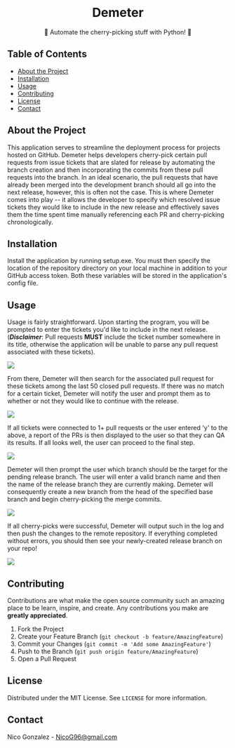 <br />

  <h1 align="center">Demeter</h1>

  <p align="center">
    🍒 Automate the cherry-picking stuff with Python! 🍒
  </p>

<!-- TABLE OF CONTENTS -->
## Table of Contents

* [About the Project](#about-the-project)
* [Installation](#installation)
* [Usage](#usage)
* [Contributing](#contributing)
* [License](#license)
* [Contact](#contact)



<!-- ABOUT THE PROJECT -->
## About the Project

This application serves to streamline the deployment process for projects hosted on GitHub. 
Demeter helps developers cherry-pick certain pull requests from issue tickets that are slated for release by automating the branch creation and then incorporating the commits from these pull requests into the branch.  In an ideal scenario, the pull requests that have already been merged into the development branch should all go into the next release, however, this is often not the case.  This is where Demeter comes into play -- it allows the developer to specify which resolved issue tickets they would like to include in the new release and effectively saves them the time spent time manually referencing each PR and cherry-picking chronologically.

<!-- INSTALLATION -->
## Installation

Install the application by running setup.exe. You must then specify the location of the repository directory on your local machine in addition to your GitHub access token.  Both these variables will be stored in the application's config file.


<!-- USAGE EXAMPLES -->
## Usage

Usage is fairly straightforward. Upon starting the program, you will be prompted to enter the tickets you'd like to include in the next release.  (***Disclaimer***: Pull requests **MUST** include the ticket number somewhere in its title, otherwise the application will be unable to parse any pull request associated with these tickets).

<img src="https://i.imgur.com/wtlWi8p.png"></a>

From there, Demeter will then search for the associated pull request for these tickets among the last 50 closed pull requests.  If there was no match for a certain ticket, Demeter will notify the user and prompt them as to whether or not they would like to continue with the release.

<img src="https://i.imgur.com/66ic5vz.png"></a>

If all tickets were connected to 1+ pull requests or the user entered 'y' to the above, a report of the PRs is then displayed to the user so that they can QA its results.  If all looks well, the user can proceed to the final step.

<img src="https://i.imgur.com/kwf2MDA.png"></a>

Demeter will then prompt the user which branch should be the target for the pending release branch.  The user will enter a valid branch name and then the name of the release branch they are currently making.  Demeter will consequently create a new branch from the head of the specified base branch and begin cherry-picking the merge commits.

<img src="https://i.imgur.com/HuoyKEH.png"></a>

If all cherry-picks were successful, Demeter will output such in the log and then push the changes to the remote repository.  If everything completed without errors, you should then see your newly-created release branch on your repo!

<img src="https://i.imgur.com/3yjKZQI.png"></a>


<!-- CONTRIBUTING -->
## Contributing

Contributions are what make the open source community such an amazing place to be learn, inspire, and create. Any contributions you make are **greatly appreciated**.

1. Fork the Project
2. Create your Feature Branch (`git checkout -b feature/AmazingFeature`)
3. Commit your Changes (`git commit -m 'Add some AmazingFeature'`)
4. Push to the Branch (`git push origin feature/AmazingFeature`)
5. Open a Pull Request



<!-- LICENSE -->
## License

Distributed under the MIT License. See `LICENSE` for more information.



<!-- CONTACT -->
## Contact

Nico Gonzalez - NicoG96@gmail.com